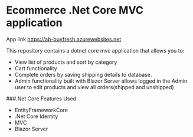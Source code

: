 # Ecommerce .Net Core MVC application

App link https://ab-buyfresh.azurewebsites.net  

This repository contains a dotnet core mvc application that allows you to:

* View list of products and sort by category
* Cart functionality
* Complete orders by saving shipping details to database.
* Admin functionality built with Blazor Server allows logged in the Admin user to edit products and view all orders(shipped and unshipped)

###.Net Core Features Used
* EntityFrameworkCore
* .Net Core Identity
* MVC
* Blazor Server
